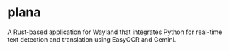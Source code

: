 # plana
A Rust-based application for Wayland that integrates Python for real-time text detection and translation using EasyOCR and Gemini.
